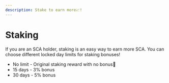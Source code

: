 ```yaml
---
description: Stake to earn more📈!
---
```


# Staking

If you are an SCA holder, staking is an easy way to earn more SCA. You can choose different locked day limits for staking bonuses!

* No limit - Original staking reward with no bonus🥲
* 15 days - 3% bonus
* 30 days - 5% bonus

